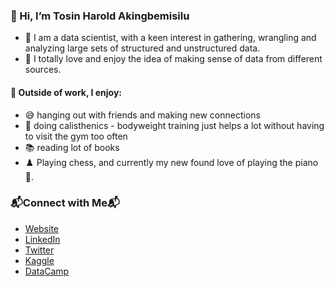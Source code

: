 ### 👋 Hi, I’m Tosin Harold Akingbemisilu

- 👀 I am a data scientist, with a keen interest in gathering, wrangling and analyzing large sets of structured and unstructured data.
- 💞️ I totally love and enjoy the idea of making sense of data from different sources.

#### 🌱 Outside of work, I enjoy:
- 😅 hanging out with friends and making new connections
- 🤸 doing calisthenics - bodyweight training just helps a lot without having to visit the gym too often
- 📚 reading lot of books
- ♟️ Playing chess, and currently my new found love of playing the piano 🎹.

### 📬Connect with Me📬
- [Website](https://www.tosinharold.com)
- [LinkedIn](https://www.linkedin.com/in/tosin-akingbemisilu)
- [Twitter](https://www.twitter.com/tosmartak)
- [Kaggle](https://www.kaggle.com/tosinhakingbemisilu)
- [DataCamp](https://www.datacamp.com/profile/tosmartak)

<!---
tosmartak/tosmartak is a ✨ special ✨ repository because its `README.md` (this file) appears on your GitHub profile.
You can click the Preview link to take a look at your changes.
--->
